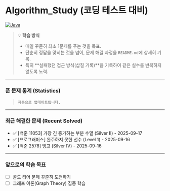 # Algorithm_Study (코딩 테스트 대비)

[![Java](https://img.shields.io/badge/Language-Java-blue.svg?style=for-the-badge&logo=java)](&nbsp;)

> 💡 **학습 방식**
> - 매일 꾸준히 최소 1문제를 푸는 것을 목표.
> - 단순히 정답을 맞히는 것을 넘어, 문제 해결 과정을 `README.md`에 상세히 기록.
> - 특히 **실패했던 접근 방식(삽질 기록)**을 기록하여 같은 실수를 반복하지 않도록 노력.

---

### 푼 문제 통계 (Statistics)

> `자동으로 업데이트됩니다.`

---

### 최근 해결한 문제 (Recent Solved)

- ✅ [백준 11053] 가장 긴 증가하는 부분 수열 (Silver II) - 2025-09-17
- ✅ [프로그래머스] 완주하지 못한 선수 (Level 1) - 2025-09-16
- ✅ [백준 2578] 빙고 (Silver IV) - 2025-09-16

---

### 앞으로의 학습 목표

- [ ] 골드 티어 문제 꾸준히 도전하기
- [ ] 그래프 이론(Graph Theory) 집중 학습